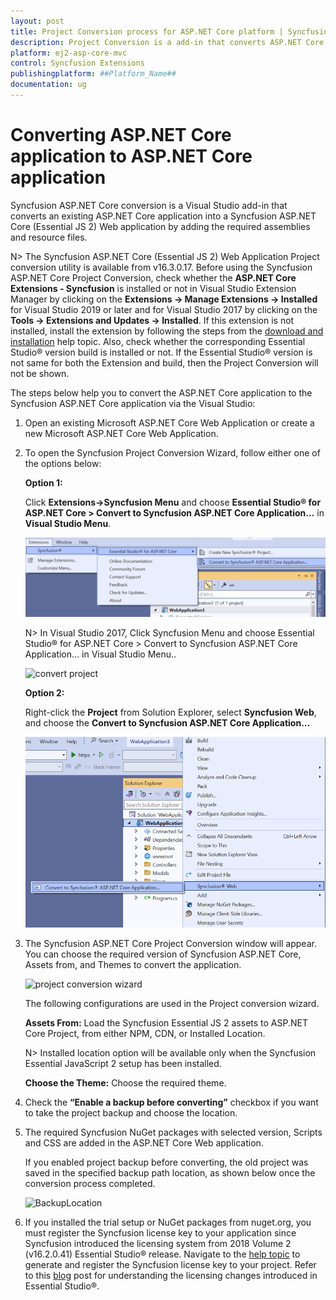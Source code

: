 ```yaml
---
layout: post
title: Project Conversion process for ASP.NET Core platform | Syncfusion
description: Project Conversion is a add-in that converts ASP.NET Core application into a Syncfusion ASP.NET Core application by adding required Essential JS 2 components
platform: ej2-asp-core-mvc
control: Syncfusion Extensions
publishingplatform: ##Platform_Name##
documentation: ug
---
```


# Converting ASP.NET Core application to ASP.NET Core application

Syncfusion ASP.NET Core conversion is a Visual Studio add-in that converts an existing ASP.NET Core application into a Syncfusion ASP.NET Core (Essential JS 2) Web application by adding the required assemblies and resource files.

N> The Syncfusion ASP.NET Core (Essential JS 2) Web Application Project conversion utility is available from v16.3.0.17. Before using the Syncfusion ASP.NET Core Project Conversion, check whether the **ASP.NET Core Extensions - Syncfusion** is installed or not in Visual Studio Extension Manager by clicking on the **Extensions -> Manage Extensions -> Installed**  for Visual Studio 2019 or later and for Visual Studio 2017 by clicking on the **Tools -> Extensions and Updates -> Installed**. If this extension is not installed, install the extension by following the steps from the [download and installation](download-and-installation) help topic. Also, check whether the corresponding Essential Studio® version build is installed or not. If the Essential Studio® version is not same for both the Extension and build, then the Project Conversion will not be shown.

The steps below help you to convert the ASP.NET Core application to the Syncfusion ASP.NET Core application via the Visual Studio:

1. Open an existing Microsoft ASP.NET Core Web Application or create a new Microsoft ASP.NET Core Web Application.

2. To open the Syncfusion Project Conversion Wizard, follow either one of the options below:

    **Option 1:**

    Click **Extensions->Syncfusion Menu** and choose **Essential Studio® for ASP.NET Core > Convert to Syncfusion ASP.NET Core Application…** in **Visual Studio Menu**.

    ![convert project](images/convert-new-app-2019.png)

    N> In Visual Studio 2017, Click Syncfusion Menu and choose Essential Studio® for ASP.NET Core > Convert to Syncfusion ASP.NET Core Application… in Visual Studio Menu..

    ![convert project](images/convert-new-app.png)

    **Option 2:**

    Right-click the **Project** from Solution Explorer, select **Syncfusion Web**, and choose the **Convert to Syncfusion ASP.NET Core Application…**

    ![convert to syncfusion](images/convert-to-syncfusion-ASpnet-core.png)

3. The Syncfusion ASP.NET Core Project Conversion window will appear. You can choose the required version of Syncfusion ASP.NET Core, Assets from, and Themes to convert the application.

    ![project conversion wizard](images/project-conversion-wizard.png)

    The following configurations are used in the Project conversion wizard.

    **Assets From:** Load the Syncfusion Essential JS 2 assets to ASP.NET Core Project, from either NPM, CDN, or Installed Location.

    N> Installed location option will be available only when the Syncfusion Essential JavaScript 2 setup has been installed.

    **Choose the Theme:** Choose the required theme.

4. Check the **“Enable a backup before converting”** checkbox if you want to take the project backup and choose the location.

5. The required Syncfusion NuGet packages with selected version, Scripts and CSS are added in the ASP.NET Core Web application.

   If you enabled project backup before converting, the old project was saved in the specified backup path location, as shown below once the conversion process completed.

    ![BackupLocation](images/BackupLocation.png)

6. If you installed the trial setup or NuGet packages from nuget.org, you must register the Syncfusion license key to your application since Syncfusion introduced the licensing system from 2018 Volume 2 (v16.2.0.41) Essential Studio® release. Navigate to the [help topic](https://help.syncfusion.com/common/essential-studio/licensing/license-key#how-to-generate-syncfusion-license-key) to generate and register the Syncfusion license key to your project. Refer to this [blog](https://www.syncfusion.com/blogs/post/introducing-license-key-validation-for-the-essential-js-2-platforms.aspx) post for understanding the licensing changes introduced in Essential Studio®.